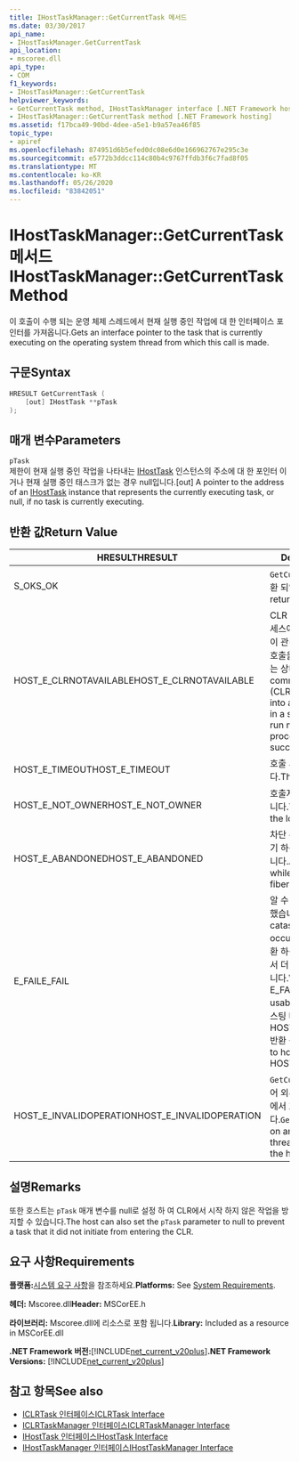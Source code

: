 ```yaml
---
title: IHostTaskManager::GetCurrentTask 메서드
ms.date: 03/30/2017
api_name:
- IHostTaskManager.GetCurrentTask
api_location:
- mscoree.dll
api_type:
- COM
f1_keywords:
- IHostTaskManager::GetCurrentTask
helpviewer_keywords:
- GetCurrentTask method, IHostTaskManager interface [.NET Framework hosting]
- IHostTaskManager::GetCurrentTask method [.NET Framework hosting]
ms.assetid: f17bca49-90bd-4dee-a5e1-b9a57ea46f85
topic_type:
- apiref
ms.openlocfilehash: 874951d6b5efed0dc08e6d0e166962767e295c3e
ms.sourcegitcommit: e5772b3ddcc114c80b4c9767ffdb3f6c7fad8f05
ms.translationtype: MT
ms.contentlocale: ko-KR
ms.lasthandoff: 05/26/2020
ms.locfileid: "83842051"
---
```

# <a name="ihosttaskmanagergetcurrenttask-method"></a><span data-ttu-id="baf17-102">IHostTaskManager::GetCurrentTask 메서드</span><span class="sxs-lookup"><span data-stu-id="baf17-102">IHostTaskManager::GetCurrentTask Method</span></span>
<span data-ttu-id="baf17-103">이 호출이 수행 되는 운영 체제 스레드에서 현재 실행 중인 작업에 대 한 인터페이스 포인터를 가져옵니다.</span><span class="sxs-lookup"><span data-stu-id="baf17-103">Gets an interface pointer to the task that is currently executing on the operating system thread from which this call is made.</span></span>  
  
## <a name="syntax"></a><span data-ttu-id="baf17-104">구문</span><span class="sxs-lookup"><span data-stu-id="baf17-104">Syntax</span></span>  
  
```cpp  
HRESULT GetCurrentTask (  
    [out] IHostTask **pTask  
);  
```  
  
## <a name="parameters"></a><span data-ttu-id="baf17-105">매개 변수</span><span class="sxs-lookup"><span data-stu-id="baf17-105">Parameters</span></span>  
 `pTask`  
 <span data-ttu-id="baf17-106">제한이 현재 실행 중인 작업을 나타내는 [IHostTask](ihosttask-interface.md) 인스턴스의 주소에 대 한 포인터 이거나 현재 실행 중인 태스크가 없는 경우 null입니다.</span><span class="sxs-lookup"><span data-stu-id="baf17-106">[out] A pointer to the address of an [IHostTask](ihosttask-interface.md) instance that represents the currently executing task, or null, if no task is currently executing.</span></span>  
  
## <a name="return-value"></a><span data-ttu-id="baf17-107">반환 값</span><span class="sxs-lookup"><span data-stu-id="baf17-107">Return Value</span></span>  
  
|<span data-ttu-id="baf17-108">HRESULT</span><span class="sxs-lookup"><span data-stu-id="baf17-108">HRESULT</span></span>|<span data-ttu-id="baf17-109">Description</span><span class="sxs-lookup"><span data-stu-id="baf17-109">Description</span></span>|  
|-------------|-----------------|  
|<span data-ttu-id="baf17-110">S_OK</span><span class="sxs-lookup"><span data-stu-id="baf17-110">S_OK</span></span>|<span data-ttu-id="baf17-111">`GetCurrentTask`성공적으로 반환 되었습니다.</span><span class="sxs-lookup"><span data-stu-id="baf17-111">`GetCurrentTask` returned successfully.</span></span>|  
|<span data-ttu-id="baf17-112">HOST_E_CLRNOTAVAILABLE</span><span class="sxs-lookup"><span data-stu-id="baf17-112">HOST_E_CLRNOTAVAILABLE</span></span>|<span data-ttu-id="baf17-113">CLR (공용 언어 런타임)이 프로세스에 로드 되지 않았거나 CLR이 관리 코드를 실행할 수 없거나 호출을 성공적으로 처리할 수 없는 상태에 있습니다.</span><span class="sxs-lookup"><span data-stu-id="baf17-113">The common language runtime (CLR) has not been loaded into a process, or the CLR is in a state in which it cannot run managed code or process the call successfully.</span></span>|  
|<span data-ttu-id="baf17-114">HOST_E_TIMEOUT</span><span class="sxs-lookup"><span data-stu-id="baf17-114">HOST_E_TIMEOUT</span></span>|<span data-ttu-id="baf17-115">호출 시간이 초과 되었습니다.</span><span class="sxs-lookup"><span data-stu-id="baf17-115">The call timed out.</span></span>|  
|<span data-ttu-id="baf17-116">HOST_E_NOT_OWNER</span><span class="sxs-lookup"><span data-stu-id="baf17-116">HOST_E_NOT_OWNER</span></span>|<span data-ttu-id="baf17-117">호출자가 잠금을 소유 하지 않습니다.</span><span class="sxs-lookup"><span data-stu-id="baf17-117">The caller does not own the lock.</span></span>|  
|<span data-ttu-id="baf17-118">HOST_E_ABANDONED</span><span class="sxs-lookup"><span data-stu-id="baf17-118">HOST_E_ABANDONED</span></span>|<span data-ttu-id="baf17-119">차단 된 스레드나 파이버에서 대기 하는 동안 이벤트를 취소 했습니다.</span><span class="sxs-lookup"><span data-stu-id="baf17-119">An event was canceled while a blocked thread or fiber was waiting on it.</span></span>|  
|<span data-ttu-id="baf17-120">E_FAIL</span><span class="sxs-lookup"><span data-stu-id="baf17-120">E_FAIL</span></span>|<span data-ttu-id="baf17-121">알 수 없는 치명적인 오류가 발생 했습니다.</span><span class="sxs-lookup"><span data-stu-id="baf17-121">An unknown catastrophic failure occurred.</span></span> <span data-ttu-id="baf17-122">메서드가 E_FAIL 반환 하는 경우 해당 프로세스 내에서 더 이상 CLR을 사용할 수 없습니다.</span><span class="sxs-lookup"><span data-stu-id="baf17-122">When a method returns E_FAIL, the CLR is no longer usable within the process.</span></span> <span data-ttu-id="baf17-123">호스팅 메서드를 이후에 호출 하면 HOST_E_CLRNOTAVAILABLE 반환 됩니다.</span><span class="sxs-lookup"><span data-stu-id="baf17-123">Subsequent calls to hosting methods return HOST_E_CLRNOTAVAILABLE.</span></span>|  
|<span data-ttu-id="baf17-124">HOST_E_INVALIDOPERATION</span><span class="sxs-lookup"><span data-stu-id="baf17-124">HOST_E_INVALIDOPERATION</span></span>|<span data-ttu-id="baf17-125">`GetCurrentTask`는 호스트의 제어 외부에 있는 운영 체제 스레드에서 호출 되었습니다.</span><span class="sxs-lookup"><span data-stu-id="baf17-125">`GetCurrentTask` was called on an operating system thread outside the control of the host.</span></span>|  
  
## <a name="remarks"></a><span data-ttu-id="baf17-126">설명</span><span class="sxs-lookup"><span data-stu-id="baf17-126">Remarks</span></span>  
 <span data-ttu-id="baf17-127">또한 호스트는 `pTask` 매개 변수를 null로 설정 하 여 CLR에서 시작 하지 않은 작업을 방지할 수 있습니다.</span><span class="sxs-lookup"><span data-stu-id="baf17-127">The host can also set the `pTask` parameter to null to prevent a task that it did not initiate from entering the CLR.</span></span>  
  
## <a name="requirements"></a><span data-ttu-id="baf17-128">요구 사항</span><span class="sxs-lookup"><span data-stu-id="baf17-128">Requirements</span></span>  
 <span data-ttu-id="baf17-129">**플랫폼:**[시스템 요구 사항](../../get-started/system-requirements.md)을 참조하세요.</span><span class="sxs-lookup"><span data-stu-id="baf17-129">**Platforms:** See [System Requirements](../../get-started/system-requirements.md).</span></span>  
  
 <span data-ttu-id="baf17-130">**헤더:** Mscoree.dll</span><span class="sxs-lookup"><span data-stu-id="baf17-130">**Header:** MSCorEE.h</span></span>  
  
 <span data-ttu-id="baf17-131">**라이브러리:** Mscoree.dll에 리소스로 포함 됩니다.</span><span class="sxs-lookup"><span data-stu-id="baf17-131">**Library:** Included as a resource in MSCorEE.dll</span></span>  
  
 <span data-ttu-id="baf17-132">**.NET Framework 버전:**[!INCLUDE[net_current_v20plus](../../../../includes/net-current-v20plus-md.md)]</span><span class="sxs-lookup"><span data-stu-id="baf17-132">**.NET Framework Versions:** [!INCLUDE[net_current_v20plus](../../../../includes/net-current-v20plus-md.md)]</span></span>  
  
## <a name="see-also"></a><span data-ttu-id="baf17-133">참고 항목</span><span class="sxs-lookup"><span data-stu-id="baf17-133">See also</span></span>

- [<span data-ttu-id="baf17-134">ICLRTask 인터페이스</span><span class="sxs-lookup"><span data-stu-id="baf17-134">ICLRTask Interface</span></span>](iclrtask-interface.md)
- [<span data-ttu-id="baf17-135">ICLRTaskManager 인터페이스</span><span class="sxs-lookup"><span data-stu-id="baf17-135">ICLRTaskManager Interface</span></span>](iclrtaskmanager-interface.md)
- [<span data-ttu-id="baf17-136">IHostTask 인터페이스</span><span class="sxs-lookup"><span data-stu-id="baf17-136">IHostTask Interface</span></span>](ihosttask-interface.md)
- [<span data-ttu-id="baf17-137">IHostTaskManager 인터페이스</span><span class="sxs-lookup"><span data-stu-id="baf17-137">IHostTaskManager Interface</span></span>](ihosttaskmanager-interface.md)
